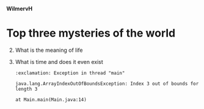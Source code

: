 #### WilmervH
# Top three **mysteries** of the world

2. What is the meaning of life
3.  What is time and does it even exist

        :exclamation: Exception in thread "main"

        java.lang.ArrayIndexOutOfBoundsException: Index 3 out of bounds for length 3

	    at Main.main(Main.java:14)